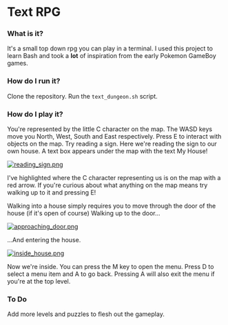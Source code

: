 # Text RPG

### What is it?
It's a small top down rpg you can play in a terminal. I used this project to learn Bash and took a **lot** of inspiration from the early Pokemon GameBoy games.

### How do I run it?
Clone the repository.
Run the `text_dungeon.sh` script.

### How do I play it?
You're represented by the little C character on the map.
The WASD keys move you North, West, South and East respectively.
Press E to interact with objects on the map. Try reading a sign. Here we're reading the sign to our own house. A text box appears under the map with the text My House!

[![reading_sign.png](https://s33.postimg.org/xdzs6b473/reading_sign.png)](https://postimg.org/image/7ig1n42d7/)

I've highlighted where the C character representing us is on the map with a red arrow. If you're curious about what anything on the map means try walking up to it and pressing E!

Walking into a house simply requires you to move through the door of the house (if it's open of course)
Walking up to the door...

[![approaching_door.png](https://s33.postimg.org/b0s1jqnwf/approaching_door.png)](https://postimg.org/image/u5vati2kb/)

...And entering the house.

[![inside_house.png](https://s33.postimg.org/pwqkra1v3/inside_house.png)](https://postimg.org/image/ky32cqy23/)

Now we're inside.
You can press the M key to open the menu.
Press D to select a menu item and A to go back. Pressing A will also exit the menu if you're at the top level.

### To Do
Add more levels and puzzles to flesh out the gameplay.

